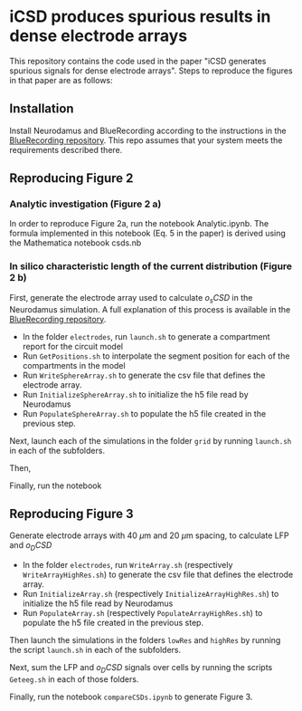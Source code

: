 # iCSD produces spurious results in dense electrode arrays

This repository contains the code used in the paper "iCSD generates spurious signals for dense electrode arrays". Steps to reproduce the figures in that paper are as follows:

## Installation
Install Neurodamus and BlueRecording according to the instructions in the [BlueRecording repository](github.com/BlueBrain/BlueRecording). This repo assumes that your system meets the requirements described there.

## Reproducing Figure 2

### Analytic investigation (Figure 2 a)
In order to reproduce Figure 2a, run the notebook Analytic.ipynb. The formula implemented in this notebook (Eq. 5 in the paper) is derived using the Mathematica notebook csds.nb

### In silico characteristic length of the current distribution (Figure 2 b)
First, generate the electrode array used to calculate $o_sCSD$ in the Neurodamus simulation. A full explanation of this process is available in the [BlueRecording repository](github.com/BlueBrain/BlueRecording). 
- In the folder `electrodes`, run `launch.sh` to generate a compartment report for the circuit model
- Run `GetPositions.sh` to interpolate the segment position for each of the compartments in the model
- Run `WriteSphereArray.sh` to generate the csv file that defines the electrode array.
- Run `InitializeSphereArray.sh` to initialize the h5 file read by Neurodamus
- Run `PopulateSphereArray.sh` to populate the h5 file created in the previous step.

Next, launch each of the simulations in the folder `grid` by running `launch.sh` in each of the subfolders. 

Then, 

Finally, run the notebook

## Reproducing Figure 3
Generate electrode arrays with 40 $\mu$m and 20 $\mu$m spacing, to calculate LFP and $o_DCSD$
- In the folder `electrodes`, run `WriteArray.sh` (respectively `WriteArrayHighRes.sh`) to generate the csv file that defines the electrode array.
- Run `InitializeArray.sh` (respectively `InitializeArrayHighRes.sh`) to initialize the h5 file read by Neurodamus
- Run `PopulateArray.sh` (respectively `PopulateArrayHighRes.sh`) to populate the h5 file created in the previous step.

Then launch the simulations in the folders `lowRes` and `highRes` by running the script `launch.sh` in each of the subfolders.

Next, sum the LFP and $o_DCSD$ signals over cells by running the scripts `Geteeg.sh` in each of those folders.

Finally, run the notebook `compareCSDs.ipynb` to generate Figure 3.
